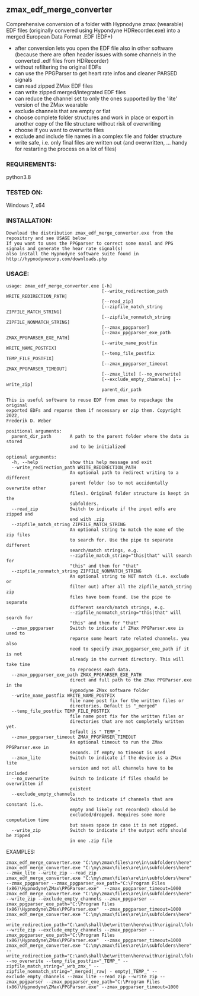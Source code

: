 ## zmax_edf_merge_converter
Comprehensive conversion of a folder with Hypnodyne zmax (wearable) EDF files (originally convered using Hypondyne HDRecorder.exe) into a merged European Data Format .EDF (EDF+)
- after conversion lets you open the EDF file also in other software (because there are often header issues with some channels in the converted .edf files from HDRecorder)
- without refiltering the original EDFs
- can use the PPGParser to get heart rate infos and cleaner PARSED signals
- can read zipped ZMax EDF files
- can write zipped merged/integrated EDF files
- can reduce the channel set to only the ones supported by the 'lite' version of the ZMax wearable
- exclude channels that are empty or flat
- choose complete folder structures and work in place or export in another copy of the file structure without risk of overwriting
- choose if you want to overwrite files
- exclude and include file names in a complex file and folder structure
- write safe, i.e. only final files are written out (and overwritten, ... handy for restarting the process on a lot of files)

### REQUIREMENTS:
python3.8

### TESTED ON:
Windows 7, x64

### INSTALLATION:
```
Download the distribution zmax_edf_merge_converter.exe from the repository and see USAGE below
If you want to uses the PPGparser to correct some nasal and PPG signals and generate the hear rate signal(s)
also install the Hypnodyne software suite found in http://hypnodynecorp.com/downloads.php
```

### USAGE:
```
usage: zmax_edf_merge_converter.exe [-h]
                                    [--write_redirection_path WRITE_REDIRECTION_PATH]
                                    [--read_zip]
                                    [--zipfile_match_string ZIPFILE_MATCH_STRING]
                                    [--zipfile_nonmatch_string ZIPFILE_NONMATCH_STRING]
                                    [--zmax_ppgparser]
                                    [--zmax_ppgparser_exe_path ZMAX_PPGPARSER_EXE_PATH]
                                    [--write_name_postfix WRITE_NAME_POSTFIX]
                                    [--temp_file_postfix TEMP_FILE_POSTFIX]
                                    [--zmax_ppgparser_timeout ZMAX_PPGPARSER_TIMEOUT]
                                    [--zmax_lite] [--no_overwrite]
                                    [--exclude_empty_channels] [--write_zip]
                                    parent_dir_path

This is useful software to reuse EDF from zmax to repackage the original
exported EDFs and reparse them if necessary or zip them. Copyright 2022,
Frederik D. Weber

positional arguments:
  parent_dir_path       A path to the parent folder where the data is stored
                        and to be initialized

optional arguments:
  -h, --help            show this help message and exit
  --write_redirection_path WRITE_REDIRECTION_PATH
                        An optional path to redirect writing to a different
                        parent folder (so to not accidentally overwrite other
                        files). Original folder structure is keept in the
                        subfolders.
  --read_zip            Switch to indicate if the input edfs are zipped and
                        end with .zip
  --zipfile_match_string ZIPFILE_MATCH_STRING
                        An optional string to match the name of the zip files
                        to search for. Use the pipe to separate different
                        search/match strings, e.g.
                        --zipfile_match_string="this|that" will search for
                        "this" and then for "that"
  --zipfile_nonmatch_string ZIPFILE_NONMATCH_STRING
                        An optional string to NOT match (i.e. exclude or
                        filter out) after all the zipfile_match_string zip
                        files have been found. Use the pipe to separate
                        different search/match strings, e.g.
                        --zipfile_nonmatch_string="this|that" will search for
                        "this" and then for "that"
  --zmax_ppgparser      Switch to indicate if ZMax PPGParser.exe is used to
                        reparse some heart rate related channels. you also
                        need to specify zmax_ppgparser_exe_path if it is not
                        already in the current directory. This will take time
                        to reprocess each data.
  --zmax_ppgparser_exe_path ZMAX_PPGPARSER_EXE_PATH
                        direct and full path to the ZMax PPGParser.exe in the
                        Hypnodyne ZMax software folder
  --write_name_postfix WRITE_NAME_POSTFIX
                        file name post fix for the written files or
                        directories. Default is "_merged"
  --temp_file_postfix TEMP_FILE_POSTFIX
                        file name post fix for the written files or
                        directories that are not completely written yet.
                        Default is "_TEMP_"
  --zmax_ppgparser_timeout ZMAX_PPGPARSER_TIMEOUT
                        An optional timeout to run the ZMax PPGParser.exe in
                        seconds. If empty no timeout is used
  --zmax_lite           Switch to indicate if the device is a ZMax lite
                        version and not all channels have to be included
  --no_overwrite        Switch to indicate if files should be overwritten if
                        existent
  --exclude_empty_channels
                        Switch to indicate if channels that are constant (i.e.
                        empty and likely not recorded) should be
                        excluded/dropped. Requires some more computation time
                        but saves space in case it is not zipped.
  --write_zip           Switch to indicate if the output edfs should be zipped
                        in one .zip file
```
EXAMPLES:
```
zmax_edf_merge_converter.exe "C:\my\zmax\files\are\in\subfolders\here"
zmax_edf_merge_converter.exe "C:\my\zmax\files\are\in\subfolders\here" --zmax_lite --write_zip --read_zip
zmax_edf_merge_converter.exe "C:\my\zmax\files\are\in\subfolders\here" --zmax_ppgparser --zmax_ppgparser_exe_path="C:\Program Files (x86)\Hypnodyne\ZMax\PPGParser.exe"  --zmax_ppgparser_timeout=1000
zmax_edf_merge_converter.exe "C:\my\zmax\files\are\in\subfolders\here" --write_zip --exclude_empty_channels --zmax_ppgparser --zmax_ppgparser_exe_path="C:\Program Files (x86)\Hypnodyne\ZMax\PPGParser.exe"  --zmax_ppgparser_timeout=1000
zmax_edf_merge_converter.exe "C:\my\zmax\files\are\in\subfolders\here" --write_redirection_path="C:\and\shall\be\written\here\with\original\folder\structure" --write_zip --exclude_empty_channels --zmax_ppgparser --zmax_ppgparser_exe_path="C:\Program Files (x86)\Hypnodyne\ZMax\PPGParser.exe"  --zmax_ppgparser_timeout=1000
zmax_edf_merge_converter.exe "C:\my\zmax\files\are\in\subfolders\here" --write_redirection_path="C:\and\shall\be\written\here\with\original\folder\structure" --no_overwrite --temp_file_postfix="_TEMP_" --zipfile_match_string="_wrb_zmx_" --zipfile_nonmatch_string="_merged|_raw| - empty|_TEMP_" --exclude_empty_channels --zmax_lite --read_zip --write_zip --zmax_ppgparser --zmax_ppgparser_exe_path="C:\Program Files (x86)\Hypnodyne\ZMax\PPGParser.exe" --zmax_ppgparser_timeout=1000
```